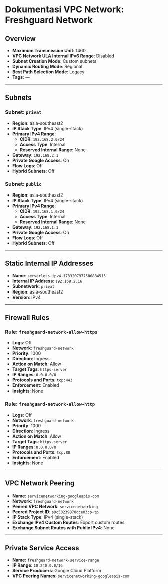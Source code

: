 # Dokumentasi VPC Network: Freshguard Network

## Overview
- **Maximum Transmission Unit**: 1460
- **VPC Network ULA Internal IPv6 Range**: Disabled
- **Subnet Creation Mode**: Custom subnets
- **Dynamic Routing Mode**: Regional
- **Best Path Selection Mode**: Legacy
- **Tags**: —

---

## Subnets

### Subnet: `privat`
- **Region**: asia-southeast2
- **IP Stack Type**: IPv4 (single-stack)
- **Primary IPv4 Range**:
  - **CIDR**: `192.168.2.0/24`
  - **Access Type**: Internal
  - **Reserved Internal Range**: None
- **Gateway**: `192.168.2.1`
- **Private Google Access**: On
- **Flow Logs**: Off
- **Hybrid Subnets**: Off

### Subnet: `public`
- **Region**: asia-southeast2
- **IP Stack Type**: IPv4 (single-stack)
- **Primary IPv4 Range**:
  - **CIDR**: `192.168.1.0/24`
  - **Access Type**: Internal
  - **Reserved Internal Range**: None
- **Gateway**: `192.168.1.1`
- **Private Google Access**: On
- **Flow Logs**: Off
- **Hybrid Subnets**: Off

---

## Static Internal IP Addresses

- **Name**: `serverless-ipv4-1733207977580884515`
- **Internal IP Address**: `192.168.2.16`
- **Subnetwork**: `privat`
- **Region**: asia-southeast2
- **Version**: IPv4

---

## Firewall Rules

### Rule: `freshguard-network-allow-https`
- **Logs**: Off
- **Network**: `freshguard-network`
- **Priority**: 1000
- **Direction**: Ingress
- **Action on Match**: Allow
- **Target Tags**: `https-server`
- **IP Ranges**: `0.0.0.0/0`
- **Protocols and Ports**: `tcp:443`
- **Enforcement**: Enabled
- **Insights**: None

### Rule: `freshguard-network-allow-http`
- **Logs**: Off
- **Network**: `freshguard-network`
- **Priority**: 1000
- **Direction**: Ingress
- **Action on Match**: Allow
- **Target Tags**: `https-server`
- **IP Ranges**: `0.0.0.0/0`
- **Protocols and Ports**: `tcp:80`
- **Enforcement**: Enabled
- **Insights**: None

---

## VPC Network Peering

- **Name**: `servicenetworking-googleapis-com`
- **Network**: `freshguard-network`
- **Peered VPC Network**: `servicenetworking`
- **Peered Project ID**: `s9c50239878dce03cp-tp`
- **IP Stack Type**: IPv4 (single-stack)
- **Exchange IPv4 Custom Routes**: Export custom routes
- **Exchange Subnet Routes with Public IPv4**: None

---

## Private Service Access

- **Name**: `freshguard-network-service-range`
- **IP Range**: `10.240.0.0/16`
- **Service Producers**: Google Cloud Platform
- **VPC Peering Names**: `servicenetworking-googleapis-com`
